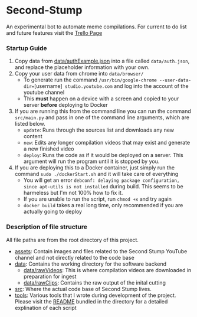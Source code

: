 # Second-Stump
An experimental bot to automate meme compilations. For current to do list and future features visit the [Trello Page](https://trello.com/b/MlDaRKps/second-stump)


### Startup Guide
1. Copy data from [data/authExample.json](data/authExample.json) into a file called `data/auth.json`, and replace the placeholder information with your own. 
2. Copy your user data from chrome into `data/browser/`
    * To generate run the command `/usr/bin/google-chrome --user-data-dir=`[username]` studio.youtube.com` and log into the account of the youtube channel
    * This **must** happen on a device with a screen and copied to your server **before** deploying to Docker
2. If you are running this from the command line you can run the command `src/main.py` and pass in one of the command line arguments, which are listed below.
    * `update`: Runs through the sources list and downloads any new content
    * `new`: Edits any longer compilation videos that may exist and generate a new finished video
    * `deploy`: Runs the code as if it would be deployed on a server. This argument will run the program until it is stopped by you. 
3. If you are deploying this to a Docker container, just simply run the command `sudo ./dockerStart.sh` and it will take care of everything
    * You will get an error `debconf: delaying package configuration, since apt-utils is not installed` during build. This seems to be harmeless but I'm not 100% how to fix it. 
    * If you are unable to run the script, run `chmod +x` and try again
    * `docker build` takes a real long time, only recommended if you are actually going to deploy

### Description of file structure
All file paths are from the root directory of this project.
* [assets](assets): Contain images and files related to the Second Stump YouTube channel and not directly related to the code base
* [data](data): Contains the working directory for the software backend
    * [data/rawVideos](data/rawVideos): This is where compilation videos are downloaded in preparation for ingest
    * [data/rawClips](data/rawClips): Contains the raw output of the inital cutting
* [src](src): Where the actual code base of Second Stump lives.
* [tools](tools): Various tools that I wrote during development of the project. Please visit the [README](tools/README.md) bundled in the directory for a detailed explination of each script
